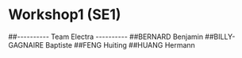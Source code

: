 # Workshop1 (SE1)

##---------- Team Electra ----------
##BERNARD Benjamin
##BILLY-GAGNAIRE Baptiste
##FENG Huiting
##HUANG Hermann
